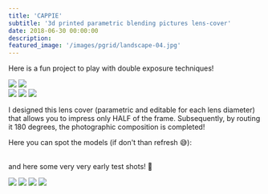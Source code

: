 ```yaml
---
title: 'CAPPIE'
subtitle: '3d printed parametric blending pictures lens-cover'
date: 2018-06-30 00:00:00
description:
featured_image: '/images/pgrid/landscape-04.jpg'
---
```


Here is a fun project to play with double exposure techniques!

<div class="gallery" data-columns="2">
	<img src="/images/cappie/1.jpg">
	<img src="/images/cappie/2.jpg">
	</div>
<div class="gallery" data-columns="3">
	<img src="/images/cappie/3.jpg">
	<img src="/images/cappie/4.jpg">
	<img src="/images/cappie/5.jpg">
</div>

I designed this lens cover  (parametric and editable for each lens diameter) that allows you to impress only HALF of the frame. Subsequently, by routing it 180 degrees, the photographic composition is completed!

Here you can spot the models (if don't than refresh 😅):
<br><br>
<div class="gallery" data-columns="1">
<script src="https://embed.github.com/view/3d/pierluisvona/pierluisvona.github.io/master/stl/DianaMini_Cappie.stl"></script>
</div>

and here some very very early test shots! 📸
<div class="gallery" data-columns="4">
	<img src="/images/cappie/pic1.jpg">
	<img src="/images/cappie/pic2.jpg">
	<img src="/images/cappie/pic3.jpg">
	<img src="/images/cappie/pic4.jpg">
</div>
